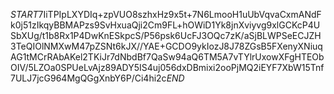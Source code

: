 $START$7IiTPIpLXYDIq+zpVUO8szhxHz9x5t+7N6LmooH1uUbVqvaCxmANdFk0j51zIkqyBBMAPzs9SvHxuaQji2Cm9FL+hOWiD1Yk8jnXviyvg9xlGCKcP4USbXUg/t1b8Rx1P4DwKnESkpcS/P56psk6UcFJ3OQc7zK/aSjBLWPSeECJZH3TeQIOlNMXwM47pZSNt6kJX//YAE+GCDO9ykIozJ8J78ZGsB5FXenyXNiuqAG1tMCrRAbAKel2TKiJr7dNbdBf7QaSw94aQ6TM5A7vTYlrUxowXFgHTEObOIV/5LZOa0SPUeLvAjz89ADY5IS4uj056dxDBmixi2ooPjMQ2iEYF7XbW15Tnf7ULJ7jcG964MgQGgXnbY6P/Ci4hi2c$END$